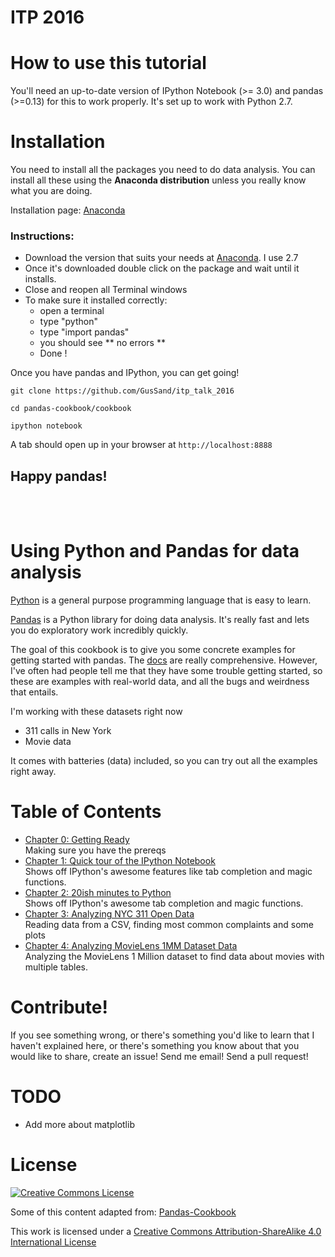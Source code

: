 **ITP 2016**
=================

How to use this tutorial
========================


You'll need an up-to-date version of IPython Notebook (&gt;= 3.0) and
pandas (&gt;=0.13) for this to work properly. It's set up to work with Python 2.7.


# Installation

You need to install all the packages you need to do data analysis.  You can install all these using the **Anaconda distribution**  unless you really know what you are doing. 

Installation page:
[Anaconda](https://store.continuum.io/)

### Instructions:
* Download the version that suits your needs at [Anaconda](https://store.continuum.io/). I use 2.7
* Once it's downloaded double click on the package and wait until it installs. 
* Close and reopen all Terminal windows
* To make sure it installed correctly:
	* open a terminal
	* type "python"
	* type "import pandas"
	* you should see ** no errors ** 
	* Done !


Once you have pandas and IPython, you can get going!

```
git clone https://github.com/GusSand/itp_talk_2016

cd pandas-cookbook/cookbook

ipython notebook
```

A tab should open up in your browser at `http://localhost:8888`

## Happy pandas!

<br>
<br>

Using Python and Pandas for data analysis
===============

[Python](http://Python.org) is a general purpose programming language that is easy to learn. 

[Pandas](http://pandas.pydata.org/) is a Python library for doing
data analysis. It's really fast and lets you do exploratory work
incredibly quickly.

The goal of this cookbook is to give you some concrete examples for
getting started with pandas. The [docs](http://pandas.pydata.org/pandas-docs/stable/)
are really comprehensive. However, I've often had people
tell me that they have some trouble getting started, so these are
examples with real-world data, and all the bugs and weirdness
that entails.

I'm working with these datasets right now

* 311 calls in New York
* Movie data

It comes with batteries (data) included, so you can try out all the
examples right away.

Table of Contents
=================

* [Chapter 0: Getting Ready](https://github.com/GusSand/itp_talk_2016/blob/master/cookbook/Chapter%200%20-%20Getting%20Ready.ipynb)
 <br> Making sure you have the prereqs 
* [Chapter 1: Quick tour of the IPython Notebook](https://github.com/GusSand/itp_talk_2016/blob/master/cookbook/Chapter%201%20-%20Tour%20of%20the%20IPython%20Notebook.ipynb)
 <br> Shows off IPython's awesome features like tab completion and magic functions.
* [Chapter 2: 20ish minutes to Python](https://github.com/GusSand/itp_talk_2016/blob/master/cookbook/Chapter%202%20-%2020ish%20minutes%20to%20Python.ipynb)
  <br> Shows off IPython's awesome tab completion and magic functions.
* [Chapter 3: Analyzing NYC 311 Open Data](https://github.com/GusSand/itp_talk_2016/blob/master/cookbook/Chapter%203%20-%20%20Analyzing%20NYC%20311%20data.ipynb)
  <br> Reading data from a CSV, finding most common complaints and some plots
* [Chapter 4: Analyzing MovieLens 1MM Dataset Data](https://github.com/GusSand/itp_talk_2016/blob/master/cookbook/Chapter%204%20-%20%20MovieLens%201%20Million%20DataSet.ipynb)
  <br>Analyzing the MovieLens 1 Million dataset to find data about movies with multiple tables. 
 
 


Contribute!
===========

If you see something wrong, or there's something you'd like to learn that I haven't
explained here, or there's something you know about that you would like to share,
create an issue! Send me email! Send a pull request!


TODO
====

* Add more about matplotlib

License
=======


<a rel="license" href="http://creativecommons.org/licenses/by-sa/4.0/"><img alt="Creative Commons License" style="border-width:0" src="http://i.creativecommons.org/l/by-sa/4.0/88x31.png" /></a><br />

Some of this content adapted from: [Pandas-Cookbook](https://github.com/jvns/pandas-cookbook)


This work is licensed under a [Creative Commons Attribution-ShareAlike 4.0 International License](http://creativecommons.org/licenses/by-sa/4.0/)


